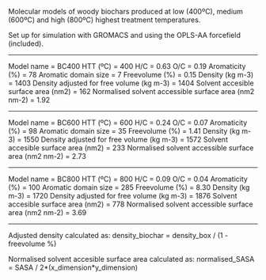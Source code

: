 Molecular models of woody biochars produced at low (400ºC), medium (600ºC) and high (800ºC) highest treatment temperatures.

Set up for simulation with GROMACS and using the OPLS-AA forcefield (included).

---

Model name = BC400
HTT (ºC) = 400
H/C = 0.63
O/C = 0.19
Aromaticity (%) = 78
Aromatic domain size = 7
Freevolume (%) = 0.15 
Density (kg m-3) = 1403
Density adjusted for free volume (kg m-3) = 1404
Solvent accesible surface area (nm2) = 162
Normalised solvent accessible surface area (nm2 nm-2) = 1.92

---

Model name = BC600
HTT (ºC) = 600
H/C = 0.24
O/C = 0.07
Aromaticity (%) = 98
Aromatic domain size = 35
Freevolume (%) = 1.41
Density (kg m-3) =  1550
Density adjusted for free volume (kg m-3) = 1572
Solvent accesible surface area (nm2) = 233
Normalised solvent accessible surface area (nm2 nm-2) = 2.73

---

Model name = BC800
HTT (ºC) = 800
H/C = 0.09
O/C = 0.04
Aromaticity (%) = 100
Aromatic domain size = 285
Freevolume (%) = 8.30
Density (kg m-3) = 1720
Density adjusted for free volume (kg m-3) = 1876
Solvent accesible surface area (nm2) = 778
Normalised solvent accessible surface area (nm2 nm-2) = 3.69

--- 

Adjusted density calculated as:
density_biochar = density_box / (1 - freevolume %)

Normalised solvent accesible surface area calculated as:
normalised_SASA = SASA / 2*(x_dimension*y_dimension)